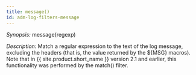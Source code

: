 ```yaml
---
title: message()
id: adm-log-filters-message
---
```


*Synopsis:* message(regexp)

*Description:* Match a regular expression to the text of the log
message, excluding the headers (that is, the value returned by the ${MSG}
macros). Note that in {{ site.product.short_name }} version 2.1 and earlier, this
functionality was performed by the match() filter.
